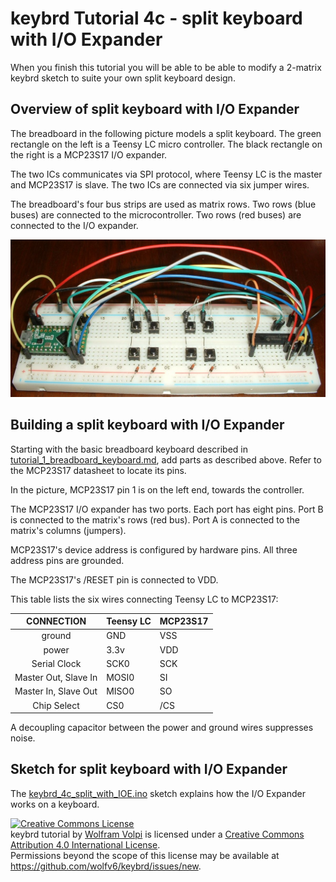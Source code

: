 keybrd Tutorial 4c - split keyboard with I/O Expander
====================================================
When you finish this tutorial you will be able to be able to modify a 2-matrix keybrd sketch to suite your own split keyboard design.

Overview of split keyboard with I/O Expander
--------------------------------------------
The breadboard in the following picture models a split keyboard.
The green rectangle on the left is a Teensy LC micro controller.
The black rectangle on the right is a MCP23S17 I/O expander.

The two ICs communicates via SPI protocol, where Teensy LC is the master and MCP23S17 is slave.
The two ICs are connected via six jumper wires.

The breadboard's four bus strips are used as matrix rows.
Two rows (blue buses) are connected to the microcontroller.
Two rows (red buses) are connected to the I/O expander.

![breadboard keyboard with IOE](keybrd_4c_split_keyboard_with_IOE/front.JPG "breadboard keyboard with IOE")

Building a split keyboard with I/O Expander
-------------------------------------------
Starting with the basic breadboard keyboard described in [tutorial_1_breadboard_keyboard.md](tutorial_1_breadboard_keyboard.md), add parts as described above.
Refer to the MCP23S17 datasheet to locate its pins.

In the picture, MCP23S17 pin 1 is on the left end, towards the controller.

The MCP23S17 I/O expander has two ports.  Each port has eight pins.
Port B is connected to the matrix's rows (red bus).
Port A is connected to the matrix's columns (jumpers).

MCP23S17's device address is configured by hardware pins.
All three address pins are grounded.

The MCP23S17's /RESET pin is connected to VDD.

This table lists the six wires connecting Teensy LC to MCP23S17:

|CONNECTION          |Teensy LC|MCP23S17|
|:------------------:|---------|--------|
|ground              | GND     | VSS    |
|power               | 3.3v    | VDD    |
|Serial Clock        | SCK0    | SCK    |
|Master Out, Slave In| MOSI0   | SI     |
|Master In, Slave Out| MISO0   | SO     |
|Chip Select         | CS0     | /CS    |

A decoupling capacitor between the power and ground wires suppresses noise.

<!-- todo schematic with IOE power decoupling capacitor
This schematic was written by consulting the I/O expander's datasheet and using the ?? tool. -->

Sketch for split keyboard with I/O Expander
-------------------------------------------
The [keybrd_4c_split_with_IOE.ino](keybrd_4c_split_with_IOE/keybrd_4c_split_with_IOE.ino)
 sketch explains how the I/O Expander works on a keyboard.

<a rel="license" href="https://creativecommons.org/licenses/by/4.0/"><img alt="Creative Commons License" style="border-width:0" src="https://licensebuttons.net/l/by/4.0/88x31.png" /></a><br /><span xmlns:dct="http://purl.org/dc/terms/" property="dct:title">keybrd tutorial</span> by <a xmlns:cc="https://creativecommons.org/ns" href="https://github.com/wolfv6/keybrd" property="cc:attributionName" rel="cc:attributionURL">Wolfram Volpi</a> is licensed under a <a rel="license" href="https://creativecommons.org/licenses/by/4.0/">Creative Commons Attribution 4.0 International License</a>.<br />Permissions beyond the scope of this license may be available at <a xmlns:cc="https://creativecommons.org/ns" href="https://github.com/wolfv6/keybrd/issues/new" rel="cc:morePermissions">https://github.com/wolfv6/keybrd/issues/new</a>.

